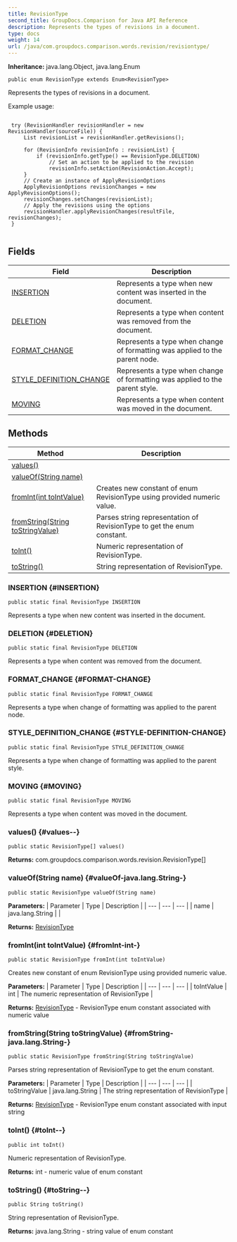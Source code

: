 ```yaml
---
title: RevisionType
second_title: GroupDocs.Comparison for Java API Reference
description: Represents the types of revisions in a document.
type: docs
weight: 14
url: /java/com.groupdocs.comparison.words.revision/revisiontype/
---
```

**Inheritance:**
java.lang.Object, java.lang.Enum
```
public enum RevisionType extends Enum<RevisionType>
```

Represents the types of revisions in a document.

Example usage:

```

 try (RevisionHandler revisionHandler = new RevisionHandler(sourceFile)) {
     List revisionList = revisionHandler.getRevisions();

     for (RevisionInfo revisionInfo : revisionList) {
         if (revisionInfo.getType() == RevisionType.DELETION)
             // Set an action to be applied to the revision
             revisionInfo.setAction(RevisionAction.Accept);
     }
     // Create an instance of ApplyRevisionOptions
     ApplyRevisionOptions revisionChanges = new ApplyRevisionOptions();
     revisionChanges.setChanges(revisionList);
     // Apply the revisions using the options
     revisionHandler.applyRevisionChanges(resultFile, revisionChanges);
 }
 
```
## Fields

| Field | Description |
| --- | --- |
| [INSERTION](#INSERTION) | Represents a type when new content was inserted in the document. |
| [DELETION](#DELETION) | Represents a type when content was removed from the document. |
| [FORMAT_CHANGE](#FORMAT-CHANGE) | Represents a type when change of formatting was applied to the parent node. |
| [STYLE_DEFINITION_CHANGE](#STYLE-DEFINITION-CHANGE) | Represents a type when change of formatting was applied to the parent style. |
| [MOVING](#MOVING) | Represents a type when content was moved in the document. |
## Methods

| Method | Description |
| --- | --- |
| [values()](#values--) |  |
| [valueOf(String name)](#valueOf-java.lang.String-) |  |
| [fromInt(int toIntValue)](#fromInt-int-) | Creates new constant of enum RevisionType using provided numeric value. |
| [fromString(String toStringValue)](#fromString-java.lang.String-) | Parses string representation of RevisionType to get the enum constant. |
| [toInt()](#toInt--) | Numeric representation of RevisionType. |
| [toString()](#toString--) | String representation of RevisionType. |
### INSERTION {#INSERTION}
```
public static final RevisionType INSERTION
```


Represents a type when new content was inserted in the document.

### DELETION {#DELETION}
```
public static final RevisionType DELETION
```


Represents a type when content was removed from the document.

### FORMAT_CHANGE {#FORMAT-CHANGE}
```
public static final RevisionType FORMAT_CHANGE
```


Represents a type when change of formatting was applied to the parent node.

### STYLE_DEFINITION_CHANGE {#STYLE-DEFINITION-CHANGE}
```
public static final RevisionType STYLE_DEFINITION_CHANGE
```


Represents a type when change of formatting was applied to the parent style.

### MOVING {#MOVING}
```
public static final RevisionType MOVING
```


Represents a type when content was moved in the document.

### values() {#values--}
```
public static RevisionType[] values()
```




**Returns:**
com.groupdocs.comparison.words.revision.RevisionType[]
### valueOf(String name) {#valueOf-java.lang.String-}
```
public static RevisionType valueOf(String name)
```




**Parameters:**
| Parameter | Type | Description |
| --- | --- | --- |
| name | java.lang.String |  |

**Returns:**
[RevisionType](../../com.groupdocs.comparison.words.revision/revisiontype)
### fromInt(int toIntValue) {#fromInt-int-}
```
public static RevisionType fromInt(int toIntValue)
```


Creates new constant of enum RevisionType using provided numeric value.

**Parameters:**
| Parameter | Type | Description |
| --- | --- | --- |
| toIntValue | int | The numeric representation of RevisionType |

**Returns:**
[RevisionType](../../com.groupdocs.comparison.words.revision/revisiontype) - RevisionType enum constant associated with numeric value
### fromString(String toStringValue) {#fromString-java.lang.String-}
```
public static RevisionType fromString(String toStringValue)
```


Parses string representation of RevisionType to get the enum constant.

**Parameters:**
| Parameter | Type | Description |
| --- | --- | --- |
| toStringValue | java.lang.String | The string representation of RevisionType |

**Returns:**
[RevisionType](../../com.groupdocs.comparison.words.revision/revisiontype) - RevisionType enum constant associated with input string
### toInt() {#toInt--}
```
public int toInt()
```


Numeric representation of RevisionType.

**Returns:**
int - numeric value of enum constant
### toString() {#toString--}
```
public String toString()
```


String representation of RevisionType.

**Returns:**
java.lang.String - string value of enum constant
